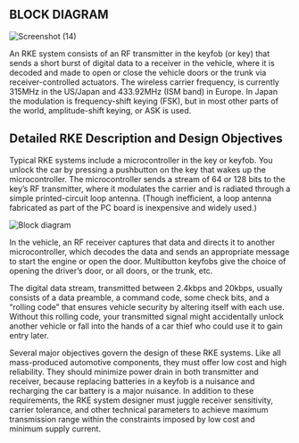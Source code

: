 ## BLOCK DIAGRAM

![Screenshot (14)](https://user-images.githubusercontent.com/98890597/157713993-8ea4025d-05fe-4789-9209-0dd412784388.png)

An RKE system consists of an RF transmitter in the keyfob (or key) that sends a short burst of digital data to a receiver in the vehicle, where it is decoded and made to open or close the vehicle doors or the trunk via receiver-controlled actuators. The wireless carrier frequency, is currently 315MHz in the US/Japan and 433.92MHz (ISM band) in Europe. In Japan the modulation is frequency-shift keying (FSK), but in most other parts of the world, amplitude-shift keying, or ASK is used. 
## Detailed RKE Description and Design Objectives 

Typical RKE systems include a microcontroller in the key or keyfob. You unlock the car by pressing a pushbutton on the key that wakes up the microcontroller. The microcontroller sends a stream of 64 or 128 bits to the key’s RF transmitter, where it modulates the carrier and is radiated through a simple printed-circuit loop antenna. (Though inefficient, a loop antenna fabricated as part of the PC board is inexpensive and widely used.)

![Block diagram](https://user-images.githubusercontent.com/80105220/157846585-85b275c2-4f5b-46dd-9952-0a61175e9636.jpg)

In the vehicle, an RF receiver captures that data and directs it to another microcontroller, which decodes the data and sends an appropriate message to start the engine or open the door. Multibutton keyfobs give the choice of opening the driver’s door, or all doors, or the trunk, etc.

The digital data stream, transmitted between 2.4kbps and 20kbps, usually consists of a data preamble, a command code, some check bits, and a “rolling code” that ensures vehicle security by altering itself with each use. Without this rolling code, your transmitted signal might accidentally unlock another vehicle or fall into the hands of a car thief who could use it to gain entry later.

Several major objectives govern the design of these RKE systems. Like all mass-produced automotive components, they must offer low cost and high reliability. They should minimize power drain in both transmitter and receiver, because replacing batteries in a keyfob is a nuisance and recharging the car battery is a major nuisance. In addition to these requirements, the RKE system designer must juggle receiver sensitivity, carrier tolerance, and other technical parameters to achieve maximum transmission range within the constraints imposed by low cost and minimum supply current.
